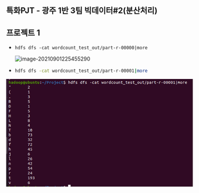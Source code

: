 ## 특화PJT - 광주 1반 3팀 빅데이터#2(분산처리)

## 프로젝트 1

- ```bas
  hdfs dfs -cat wordcount_test_out/part-r-00000|more
  ```

  ![image-20210901225455290](TIL.assets/image-20210901225455290.png)



- ```bash
  hdfs dfs -cat wordcount_test_out/part-r-00001|more
  ```

![image-20210901225527423](TIL.assets/image-20210901225527423.png)



   
